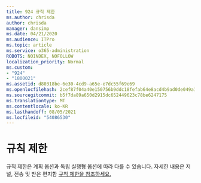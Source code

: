 ```yaml
---
title: 924 규칙 제한
ms.author: chrisda
author: chrisda
manager: dansimp
ms.date: 04/21/2020
ms.audience: ITPro
ms.topic: article
ms.service: o365-administration
ROBOTS: NOINDEX, NOFOLLOW
localization_priority: Normal
ms.custom:
- "924"
- "1800021"
ms.assetid: d80318be-6e30-4cd9-a65e-e7dc55f69e69
ms.openlocfilehash: 2cef87f04a40e150756b9ddc18fefab64e8acd4b9ad0de049a168b45c742d85a
ms.sourcegitcommit: b5f7da89a650d2915dc652449623c78be6247175
ms.translationtype: MT
ms.contentlocale: ko-KR
ms.lasthandoff: 08/05/2021
ms.locfileid: "54086530"
---
```

# <a name="rule-limits"></a>규칙 제한

규칙 제한은 계획 옵션과 독립 실행형 옵션에 따라 다를 수 있습니다. 자세한 내용은 저널, 전송 및 받은 편지함 [규칙 제한을 참조하세요.](https://technet.microsoft.com/library/exchange-online-limits.aspx)
